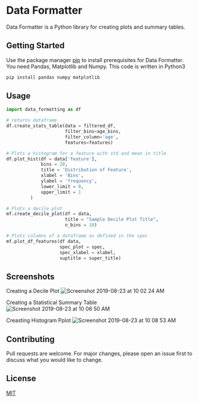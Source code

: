 # Data Formatter

Data Formatter is a Python library for creating plots and summary tables.

## Getting Started

Use the package manager [pip](https://pip.pypa.io/en/stable/) to install prerequisites for Data Formatter. You need Pandas, Matplotlib and Numpy. This code is written in Python3

```bash
pip install pandas numpy matplotlib
```

## Usage

```python
import data_formatting as df

# returns dataframe
df.create_stats_table(data = filtered_df, 
                      filter_bins=age_bins,
                      filter_column='age',
                      features=features) 

# Plots a histogram for a feature with std and mean in title
df.plot_hist(df = data['feature'],
             bins = 20,
             title = 'Distribution of Feature',
             xlabel = 'Bins',
             ylabel = 'frequency',
             lower_limit = 0,
             upper_limit = 1
         ) 

# Plots a decile plot
mf.create_decile_plot(df = data,
                      title = "Sample Decile Plot Title",
                      n_bins = 10)

# Plots columns of a dataframe as defined in the spec
mf.plot_df_features(df data,
                    spec_plot = spec,
                    spec_xlabel = xlabel,
                    suptitle = super_title)
```

## Screenshots
Creating a Decile Plot
![Screenshot 2019-08-23 at 10 02 24 AM](https://user-images.githubusercontent.com/6757985/63609990-2f87cb80-c58d-11e9-88f1-598f1fd081b5.png)

Creating a Statistical Summary Table
![Screenshot 2019-08-23 at 10 06 50 AM](https://user-images.githubusercontent.com/6757985/63610214-bfc61080-c58d-11e9-8182-931f88617817.png)

Creasting Histogram Pplot
![Screenshot 2019-08-23 at 10 08 53 AM](https://user-images.githubusercontent.com/6757985/63610310-074c9c80-c58e-11e9-9810-56836f404d7f.png)



## Contributing
Pull requests are welcome. For major changes, please open an issue first to discuss what you would like to change.


## License
[MIT](https://choosealicense.com/licenses/mit/)
